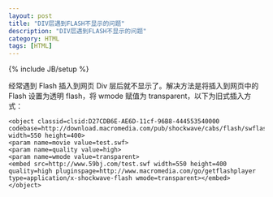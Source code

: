 ```yaml
---
layout: post
title: "DIV层遇到FLASH不显示的问题"
description: "DIV层遇到FLASH不显示的问题"
category: HTML
tags: [HTML]
---
```

{% include JB/setup %}

<p>经常遇到 Flash 插入到网页 Div 层后就不显示了。解决方法是将插入到网页中的 Flash 设置为透明 flash，将 wmode 赋值为 transparent，以下为旧式插入方式：</p>

    <object classid=clsid:D27CDB6E-AE6D-11cf-96B8-444553540000 codebase=http://download.macromedia.com/pub/shockwave/cabs/flash/swflash.cab#version=7,0,19,0 width=550 height=400>
    <param name=movie value=test.swf>
    <param name=quality value=high>
    <param name=wmode value=transparent>
    <embed src=http://www.59bj.com/test.swf width=550 height=400 quality=high pluginspage=http://www.macromedia.com/go/getflashplayer type=application/x-shockwave-flash wmode=transparent></embed>
    </object>
